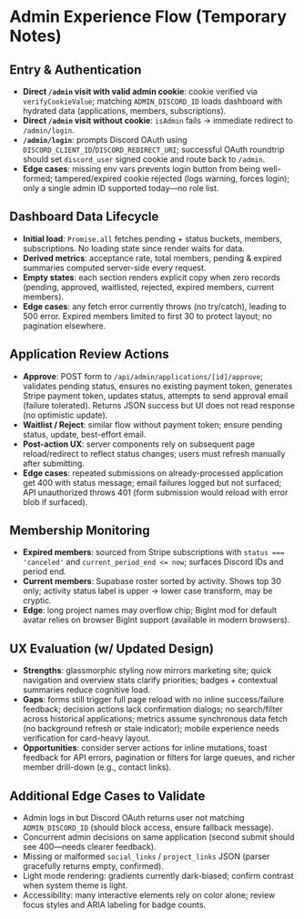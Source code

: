 # Admin Experience Flow (Temporary Notes)

## Entry & Authentication
- **Direct `/admin` visit with valid admin cookie**: cookie verified via `verifyCookieValue`; matching `ADMIN_DISCORD_ID` loads dashboard with hydrated data (applications, members, subscriptions).
- **Direct `/admin` visit without cookie**: `isAdmin` fails → immediate redirect to `/admin/login`.
- **`/admin/login`**: prompts Discord OAuth using `DISCORD_CLIENT_ID`/`DISCORD_REDIRECT_URI`; successful OAuth roundtrip should set `discord_user` signed cookie and route back to `/admin`.
- **Edge cases**: missing env vars prevents login button from being well-formed; tampered/expired cookie rejected (logs warning, forces login); only a single admin ID supported today—no role list.

## Dashboard Data Lifecycle
- **Initial load**: `Promise.all` fetches pending + status buckets, members, subscriptions. No loading state since render waits for data.
- **Derived metrics**: acceptance rate, total members, pending & expired summaries computed server-side every request.
- **Empty states**: each section renders explicit copy when zero records (pending, approved, waitlisted, rejected, expired members, current members).
- **Edge cases**: any fetch error currently throws (no try/catch), leading to 500 error. Expired members limited to first 30 to protect layout; no pagination elsewhere.

## Application Review Actions
- **Approve**: POST form to `/api/admin/applications/[id]/approve`; validates pending status, ensures no existing payment token, generates Stripe payment token, updates status, attempts to send approval email (failure tolerated). Returns JSON success but UI does not read response (no optimistic update).
- **Waitlist / Reject**: similar flow without payment token; ensure pending status, update, best-effort email.
- **Post-action UX**: server components rely on subsequent page reload/redirect to reflect status changes; users must refresh manually after submitting.
- **Edge cases**: repeated submissions on already-processed application get 400 with status message; email failures logged but not surfaced; API unauthorized throws 401 (form submission would reload with error blob if surfaced).

## Membership Monitoring
- **Expired members**: sourced from Stripe subscriptions with `status === 'canceled'` and `current_period_end <= now`; surfaces Discord IDs and period end.
- **Current members**: Supabase roster sorted by activity. Shows top 30 only; activity status label is upper → lower case transform, may be cryptic.
- **Edge**: long project names may overflow chip; BigInt mod for default avatar relies on browser BigInt support (available in modern browsers).

## UX Evaluation (w/ Updated Design)
- **Strengths**: glassmorphic styling now mirrors marketing site; quick navigation and overview stats clarify priorities; badges + contextual summaries reduce cognitive load.
- **Gaps**: forms still trigger full page reload with no inline success/failure feedback; decision actions lack confirmation dialogs; no search/filter across historical applications; metrics assume synchronous data fetch (no background refresh or stale indicator); mobile experience needs verification for card-heavy layout.
- **Opportunities**: consider server actions for inline mutations, toast feedback for API errors, pagination or filters for large queues, and richer member drill-down (e.g., contact links).

## Additional Edge Cases to Validate
- Admin logs in but Discord OAuth returns user not matching `ADMIN_DISCORD_ID` (should block access, ensure fallback message).
- Concurrent admin decisions on same application (second submit should see 400—needs clearer feedback).
- Missing or malformed `social_links` / `project_links` JSON (parser gracefully returns empty, confirmed).
- Light mode rendering: gradients currently dark-biased; confirm contrast when system theme is light.
- Accessibility: many interactive elements rely on color alone; review focus styles and ARIA labeling for badge counts.
